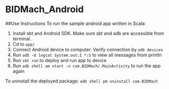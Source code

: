# BIDMach_Android

##Use Instructions
To run the sample android app written in Scala:
1. Install sbt and Android SDK. Make sure sbt and adb are accessible from terminal.
2. Cd to `app/`
3. Connect Android device to computer. Verify connection by `adb devices`
4. Run `adb -d logcat System.out:I *:S` to view all messages from println
5. Run `sbt run` to deploy and run app to device
6. Run `adb shell am start -n com.BIDMach/.MainActivity` to run the app again

To uninstall the deployed package: `adb shell pm uninstall com.BIDMach`